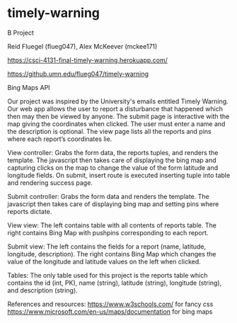 # timely-warning

B Project

Reid Fluegel (flueg047), Alex McKeever (mckee171)

https://csci-4131-final-timely-warning.herokuapp.com/

https://github.umn.edu/flueg047/timely-warning

Bing Maps API

Our project was inspired by the University's emails entitled Timely Warning. Our web app allows the user to report a disturbance that happened which then may then be viewed by anyone. The submit page is interactive with the map giving the coordinates when clicked. The user must enter a name and the description is optional. The view page lists all the reports and pins where each report’s coordinates lie. 

View controller: Grabs the form data, the reports tuples, and renders the template. The javascript then takes care of displaying the bing map and capturing clicks on the map to change the value of the form latitude and longitude fields. On submit, insert route is executed inserting tuple into table and rendering success page.

Submit controller: Grabs the form data and renders the template. The javascript then takes care of displaying bing map and setting pins where reports dictate.

View view: The left contains table with all contents of reports table. The right contains Bing Map with pushpins corresponding to each report.

Submit view: The left contains the fields for a report (name, latitude, longitude, description). The right contains Bing Map which changes the value of the longitude and latitude values on the left when clicked.

Tables: The only table used for this project is the reports table which contains the id (int, PK), name (string), latitude (string), longitude (string), and description (string).

References and resources:
https://www.w3schools.com/ for fancy css
https://www.microsoft.com/en-us/maps/documentation for bing maps

